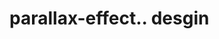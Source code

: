 # parallax-effect.. desgin                                                                                                                                                                                                                                            

